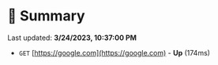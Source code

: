 # 📖 Summary
Last updated: **3/24/2023, 10:37:00 PM**

- `GET` [https://google.com](https://google.com) - **Up** (174ms)
